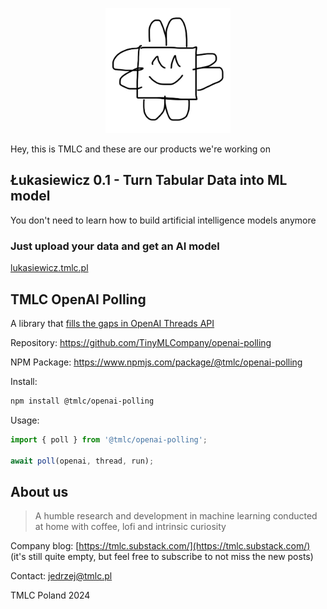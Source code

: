 <p align="center"><img width="200" src="logo.jpg" alt="Tiny Machine Learning Company"></p>


Hey, this is TMLC and these are our products we're working on

## Łukasiewicz 0.1 - Turn Tabular Data into ML model

You don't need to learn how to build artificial intelligence models anymore

### Just upload your data and get an AI model

[lukasiewicz.tmlc.pl](https://lukasiewicz.tmlc.pl)

## TMLC OpenAI Polling

A library that [fills the gaps in OpenAI Threads API](https://platform.openai.com/docs/assistants/how-it-works/polling-for-updates)

Repository: https://github.com/TinyMLCompany/openai-polling

NPM Package: https://www.npmjs.com/package/@tmlc/openai-polling

Install:
```bash
npm install @tmlc/openai-polling
```

Usage:
```ts
import { poll } from '@tmlc/openai-polling';

await poll(openai, thread, run);
```

## About us
> A humble research and development in machine learning conducted at home with coffee, lofi and intrinsic curiosity

Company blog: [https://tmlc.substack.com/](https://tmlc.substack.com/) (it's still quite empty, but feel free to subscribe to not miss the new posts)

Contact: [jedrzej@tmlc.pl](mailto:jedrzej@tmlc.pl)

TMLC Poland 2024
